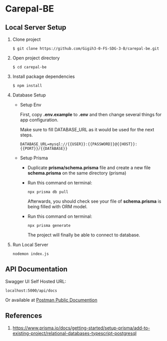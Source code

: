 # Carepal-BE

## Local Server Setup
1. Clone project
    ``` 
    $ git clone https://github.com/Gigih3-0-FS-SDG-3-B/carepal-be.git
    ```
2. Open project directory
    ``` 
    $ cd carepal-be
    ```
3. Install package dependencies
    ``` 
    $ npm install
    ```
4.  Database Setup
    -   Setup Env

        First, copy **.env.example** to **.env** and then change several things for app configuration.

        Make sure to fill DATABASE_URL as it would be used for the next steps.
        ```
        DATABASE_URL=mysql://{{USER}}:{{PASSWORD}}@{{HOST}}:{{PORT}}/{{DATABASE}}
        ```
    -   Setup Prisma
        -   Duplicate **prisma/schema.prisma** file and create a new file **schema.prisma** on the same directory (prisma)
        
        -   Run this command on terminal:
            ```
            npx prisma db pull
            ```
            Afterwards, you should check see your file of **schema.prisma** is being filled with ORM model.

        -   Run this command on terminal:
            ```
            npx prisma generate
            ```
            The project will finally be able to connect to database.
5.  Run Local Server
    ```
    nodemon index.js
    ```

## API Documentation

Swagger UI Self Hosted URL:
```
localhost:5000/api/docs
```
Or available at [Postman Public Documention](
https://documenter.getpostman.com/view/25063333/2s9YXo2L5S)

## References
1.  https://www.prisma.io/docs/getting-started/setup-prisma/add-to-existing-project/relational-databases-typescript-postgresql